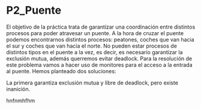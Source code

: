 # P2_Puente
El objetivo de la práctica trata de garantizar una coordinación entre distintos procesos para poder atravesar un puente. A la hora de cruzar el puente podemos encontrarnos distintos procesos: peatones, coches que van hacia el sur y coches que van hacia el norte. No pueden estar procesos de distintos tipos en el puente a la vez, es decir, es necesario garantizar la exclusión mutua, además querremos evitar deadlock. Para la resolución de este problema vamos a hacer uso de monitores para el acceso a la entrada al puente. Hemos planteado dos soluciones:   

La primera garantiza exclusión mutua y libre de deadlock, pero existe inanición. 

hnfnmhfhm
